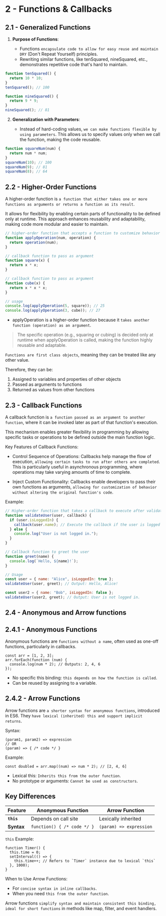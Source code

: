 # 2 - Functions & Callbacks

## 2.1 - Generalized Functions

1. **Purpose of Functions**:

   - Functions `encapsulate code to allow for easy reuse and maintain DRY` (Don't Repeat Yourself) principles.
   - Rewriting similar functions, like tenSquared, nineSquared, etc., demonstrates repetitive code that's hard to maintain.

```js
function tenSquared() {
  return 10 * 10;
}
tenSquared(); // 100

function nineSquared() {
  return 9 * 9;
}
nineSquared(); // 81
```

2. **Generalization with Parameters**:

   - Instead of hard-coding values, `we can make functions flexible by using parameters`. This allows us to specify values only when we call the function, making the code reusable.

```js
function squareNum(num) {
  return num * num;
}
squareNum(10); // 100
squareNum(9); // 81
squareNum(8); // 64
```

## 2.2 - Higher-Order Functions

A higher-order function is `a function that either takes one or more functions as arguments or returns a function as its result`.

It allows for flexibility by enabling certain parts of functionality to be defined only at runtime. This approach enhances reusability and adaptability, making code more modular and easier to maintain.

```ts
// higher-order function that accepts a function to customize behavior
function applyOperation(num, operation) {
  return operation(num);
}

// callback function to pass as argument
function square(x) {
  return x * x;
}

// callback function to pass as argument
function cube(x) {
  return x * x * x;
}

// usage
console.log(applyOperation(5, square)); // 25
console.log(applyOperation(3, cube)); // 27
```

- applyOperation is a higher-order function because it `takes another function (operation) as an argument`.

> The specific operation (e.g., squaring or cubing) is decided only at runtime when applyOperation is called, making the function highly reusable and adaptable.

`Functions are first class objects`, meaning they can be treated like any other value.

Therefore, they can be:

1. Assigned to variables and properties of other objects
2. Passed as arguments to functions
3. Returned as values from other functions

## 2.3 - Callback Functions

A callback function is `a function passed as an argument to another function`, where it can be invoked later as part of that function's execution.

This mechanism enables greater flexibility in programming by allowing specific tasks or operations to be defined outside the main function logic.

Key Features of Callback Functions:

- Control Sequence of Operations: Callbacks help manage the flow of execution, `allowing certain tasks to run after others are completed`. This is particularly useful in asynchronous programming, where operations may take varying amounts of time to complete.

- Inject Custom Functionality: Callbacks enable developers to pass their own functions as arguments, `allowing for customization of behavior without altering the original function's code`.

Example:

```js
// Higher-order function that takes a callback to execute after validation
function validateUser(user, callback) {
  if (user.isLoggedIn) {
    callback(user.name); // Execute the callback if the user is logged in
  } else {
    console.log("User is not logged in.");
  }
}

// Callback function to greet the user
function greet(name) {
  console.log(`Hello, ${name}!`);
}

// Usage
const user = { name: "Alice", isLoggedIn: true };
validateUser(user, greet); // Output: Hello, Alice!

const user2 = { name: "Bob", isLoggedIn: false };
validateUser(user2, greet); // Output: User is not logged in.
```

## 2.4 - Anonymous and Arrow functions

## 2.4.1 - Anonymous Functions

Anonymous functions are `functions without a name`, often used as one-off functions, particularly in callbacks.

```JS
const arr = [1, 2, 3];
arr.forEach(function (num) {
  console.log(num * 2); // Outputs: 2, 4, 6
});
```

- No specific this binding: `this depends on how the function is called`.
- Can be reused by assigning to a variable.

## 2.4.2 - Arrow Functions

Arrow functions are `a shorter syntax for anonymous functions`, introduced in ES6. They `have lexical (inherited) this and support implicit returns`.

Syntax:

```JS
(param1, param2) => expression
// OR
(param) => { /* code */ }
```

Example:

```JS
const doubled = arr.map((num) => num * 2); // [2, 4, 6]
```

- Lexical this: `Inherits this from the outer function`.
- No prototype or arguments: `Cannot be used as constructors`.

## Key Differences

| Feature    | Anonymous Function          | Arrow Function          |
| ---------- | --------------------------- | ----------------------- |
| **`this`** | Depends on call site        | Lexically inherited     |
| **Syntax** | `function() { /* code */ }` | `(param) => expression` |

`this` Example:

```JS
function Timer() {
  this.time = 0;
  setInterval(() => {
    this.time++; // Refers to `Timer` instance due to lexical `this`
  }, 1000);
}
```

When to Use Arrow Functions: 

- For `concise syntax in inline callbacks`.
- When you need `this from the outer function`.

Arrow functions `simplify syntax and maintain consistent this binding, ideal for short functions` in methods like map, filter, and event handlers.

